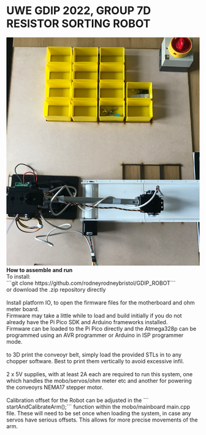 # UWE GDIP 2022, GROUP 7D RESISTOR SORTING ROBOT
<img src="https://raw.githubusercontent.com/rodneyrodneybristol/GDIP_ROBOT/main/Media/Final_design_with_board.png?token=GHSAT0AAAAAAB3WTU4EJ6VEMH2D4K6PH4QWY6D334A">
<b>How to assemble and run</b>
<br>
To install:
<br>
```git clone https://github.com/rodneyrodneybristol/GDIP_ROBOT```
<br>
or download the .zip repository directly
<br><br>
Install platform IO, to open the firmware files for the motherboard and ohm meter board. 
<br>
Firmware may take a little while to load and build initially if you do not already have the Pi Pico SDK and Arduino frameworks installed. 
<br>
Firmware can be loaded to the Pi Pico directly and the Atmega328p can be programmed using an AVR programmer or Arduino in ISP programmer mode.
<br><br>
to 3D print the conveoyr belt, simply load the provided STLs in to any chopper software. Best to print them vertically to avoid excessive infil.
<br><br>
2 x 5V supplies, with at least 2A each are required  to run this system, one which handles the mobo/servos/ohm meter etc and another for powering the conveoyrs NEMA17 stepper motor. 
<br><br>
Calibration offset for the Robot can be adjusted in the ``` startAndCalibrateArm();``` function within the mobo/mainboard main.cpp file. These will need to be set once when loading the system, in case any servos have serious offsets. This allows for more precise movements of the arm.
<br><br>
